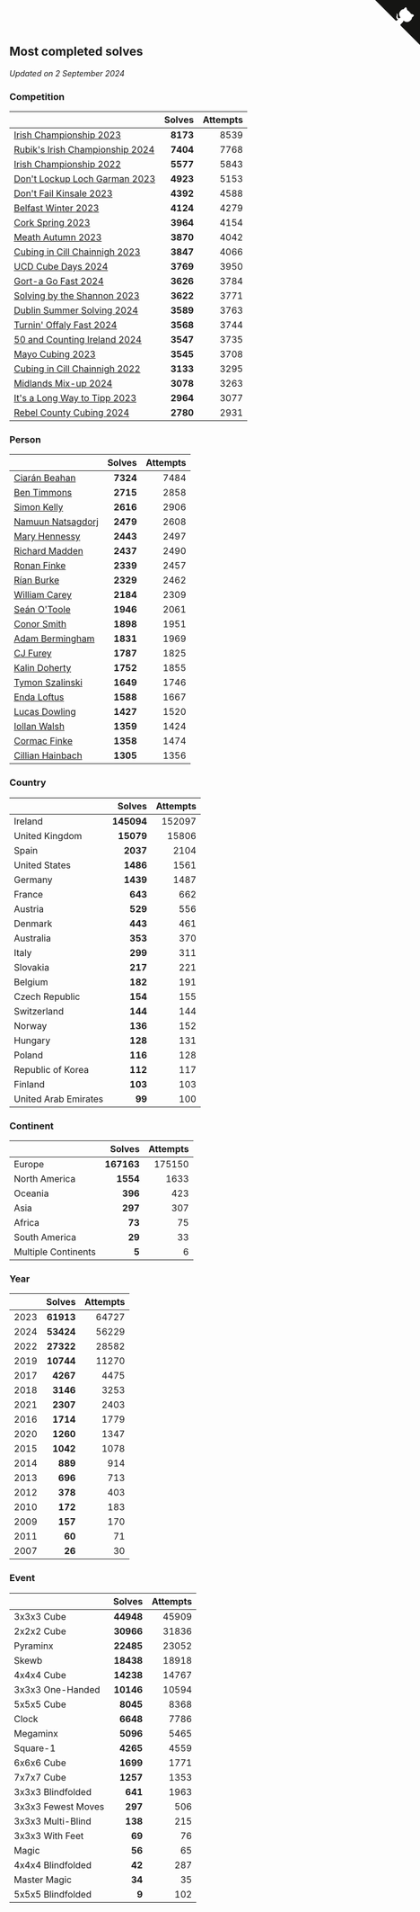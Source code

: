 ## Most completed solves

*Updated on  2 September 2024*


### Competition

|  | Solves | Attempts |
| :--- | ---: | ---: |
| [Irish Championship 2023](https://www.worldcubeassociation.org/competitions/IrishChampionship2023) | **8173** | 8539 |
| [Rubik's Irish Championship 2024](https://www.worldcubeassociation.org/competitions/RubiksIrishChampionship2024) | **7404** | 7768 |
| [Irish Championship 2022](https://www.worldcubeassociation.org/competitions/IrishChampionship2022) | **5577** | 5843 |
| [Don't Lockup Loch Garman 2023](https://www.worldcubeassociation.org/competitions/DontLockupLochGarman2023) | **4923** | 5153 |
| [Don't Fail Kinsale 2023](https://www.worldcubeassociation.org/competitions/DontFailKinsale2023) | **4392** | 4588 |
| [Belfast Winter 2023](https://www.worldcubeassociation.org/competitions/BelfastWinter2023) | **4124** | 4279 |
| [Cork Spring 2023](https://www.worldcubeassociation.org/competitions/CorkSpring2023) | **3964** | 4154 |
| [Meath Autumn 2023](https://www.worldcubeassociation.org/competitions/MeathAutumn2023) | **3870** | 4042 |
| [Cubing in Cill Chainnigh 2023](https://www.worldcubeassociation.org/competitions/CubinginCillChainnigh2023) | **3847** | 4066 |
| [UCD Cube Days 2024](https://www.worldcubeassociation.org/competitions/UCDCubeDays2024) | **3769** | 3950 |
| [Gort-a Go Fast 2024](https://www.worldcubeassociation.org/competitions/GortaGoFast2024) | **3626** | 3784 |
| [Solving by the Shannon 2023](https://www.worldcubeassociation.org/competitions/SolvingbytheShannon2023) | **3622** | 3771 |
| [Dublin Summer Solving 2024](https://www.worldcubeassociation.org/competitions/DublinSummerSolving2024) | **3589** | 3763 |
| [Turnin' Offaly Fast 2024](https://www.worldcubeassociation.org/competitions/TurninOffalyFast2024) | **3568** | 3744 |
| [50 and Counting Ireland 2024](https://www.worldcubeassociation.org/competitions/50andCountingIreland2024) | **3547** | 3735 |
| [Mayo Cubing 2023](https://www.worldcubeassociation.org/competitions/MayoCubing2023) | **3545** | 3708 |
| [Cubing in Cill Chainnigh 2022](https://www.worldcubeassociation.org/competitions/CubinginCillChainnigh2022) | **3133** | 3295 |
| [Midlands Mix-up 2024](https://www.worldcubeassociation.org/competitions/MidlandsMixup2024) | **3078** | 3263 |
| [It's a Long Way to Tipp 2023](https://www.worldcubeassociation.org/competitions/ItsaLongWaytoTipperary2023) | **2964** | 3077 |
| [Rebel County Cubing 2024](https://www.worldcubeassociation.org/competitions/RebelCountyCubing2024) | **2780** | 2931 |

### Person

|  | Solves | Attempts |
| :--- | ---: | ---: |
| [Ciarán Beahan](https://www.worldcubeassociation.org/persons/2012BEAH01) | **7324** | 7484 |
| [Ben Timmons](https://www.worldcubeassociation.org/persons/2017TIMM01) | **2715** | 2858 |
| [Simon Kelly](https://www.worldcubeassociation.org/persons/2017KELL08) | **2616** | 2906 |
| [Namuun Natsagdorj](https://www.worldcubeassociation.org/persons/2019NATS02) | **2479** | 2608 |
| [Mary Hennessy](https://www.worldcubeassociation.org/persons/2015HENN02) | **2443** | 2497 |
| [Richard Madden](https://www.worldcubeassociation.org/persons/2017MADD04) | **2437** | 2490 |
| [Ronan Finke](https://www.worldcubeassociation.org/persons/2021FINK02) | **2339** | 2457 |
| [Rían Burke](https://www.worldcubeassociation.org/persons/2019BURK05) | **2329** | 2462 |
| [William Carey](https://www.worldcubeassociation.org/persons/2019CARE02) | **2184** | 2309 |
| [Seán O'Toole](https://www.worldcubeassociation.org/persons/2017OTOO03) | **1946** | 2061 |
| [Conor Smith](https://www.worldcubeassociation.org/persons/2018SMIT37) | **1898** | 1951 |
| [Adam Bermingham](https://www.worldcubeassociation.org/persons/2020BERM02) | **1831** | 1969 |
| [CJ Furey](https://www.worldcubeassociation.org/persons/2022FURE01) | **1787** | 1825 |
| [Kalin Doherty](https://www.worldcubeassociation.org/persons/2021DOHE02) | **1752** | 1855 |
| [Tymon Szalinski](https://www.worldcubeassociation.org/persons/2021SZAL01) | **1649** | 1746 |
| [Enda Loftus](https://www.worldcubeassociation.org/persons/2021LOFT01) | **1588** | 1667 |
| [Lucas Dowling](https://www.worldcubeassociation.org/persons/2023DOWL01) | **1427** | 1520 |
| [Iollan Walsh](https://www.worldcubeassociation.org/persons/2021WALS03) | **1359** | 1424 |
| [Cormac Finke](https://www.worldcubeassociation.org/persons/2021FINK01) | **1358** | 1474 |
| [Cillian Hainbach](https://www.worldcubeassociation.org/persons/2022HAIN04) | **1305** | 1356 |

### Country

|  | Solves | Attempts |
| :--- | ---: | ---: |
| Ireland | **145094** | 152097 |
| United Kingdom | **15079** | 15806 |
| Spain | **2037** | 2104 |
| United States | **1486** | 1561 |
| Germany | **1439** | 1487 |
| France | **643** | 662 |
| Austria | **529** | 556 |
| Denmark | **443** | 461 |
| Australia | **353** | 370 |
| Italy | **299** | 311 |
| Slovakia | **217** | 221 |
| Belgium | **182** | 191 |
| Czech Republic | **154** | 155 |
| Switzerland | **144** | 144 |
| Norway | **136** | 152 |
| Hungary | **128** | 131 |
| Poland | **116** | 128 |
| Republic of Korea | **112** | 117 |
| Finland | **103** | 103 |
| United Arab Emirates | **99** | 100 |

### Continent

|  | Solves | Attempts |
| :--- | ---: | ---: |
| Europe | **167163** | 175150 |
| North America | **1554** | 1633 |
| Oceania | **396** | 423 |
| Asia | **297** | 307 |
| Africa | **73** | 75 |
| South America | **29** | 33 |
| Multiple Continents | **5** | 6 |

### Year

|  | Solves | Attempts |
| :--- | ---: | ---: |
| 2023 | **61913** | 64727 |
| 2024 | **53424** | 56229 |
| 2022 | **27322** | 28582 |
| 2019 | **10744** | 11270 |
| 2017 | **4267** | 4475 |
| 2018 | **3146** | 3253 |
| 2021 | **2307** | 2403 |
| 2016 | **1714** | 1779 |
| 2020 | **1260** | 1347 |
| 2015 | **1042** | 1078 |
| 2014 | **889** | 914 |
| 2013 | **696** | 713 |
| 2012 | **378** | 403 |
| 2010 | **172** | 183 |
| 2009 | **157** | 170 |
| 2011 | **60** | 71 |
| 2007 | **26** | 30 |

### Event

|  | Solves | Attempts |
| :--- | ---: | ---: |
| 3x3x3 Cube | **44948** | 45909 |
| 2x2x2 Cube | **30966** | 31836 |
| Pyraminx | **22485** | 23052 |
| Skewb | **18438** | 18918 |
| 4x4x4 Cube | **14238** | 14767 |
| 3x3x3 One-Handed | **10146** | 10594 |
| 5x5x5 Cube | **8045** | 8368 |
| Clock | **6648** | 7786 |
| Megaminx | **5096** | 5465 |
| Square-1 | **4265** | 4559 |
| 6x6x6 Cube | **1699** | 1771 |
| 7x7x7 Cube | **1257** | 1353 |
| 3x3x3 Blindfolded | **641** | 1963 |
| 3x3x3 Fewest Moves | **297** | 506 |
| 3x3x3 Multi-Blind | **138** | 215 |
| 3x3x3 With Feet | **69** | 76 |
| Magic | **56** | 65 |
| 4x4x4 Blindfolded | **42** | 287 |
| Master Magic | **34** | 35 |
| 5x5x5 Blindfolded | **9** | 102 |


<a href="https://github.com/simonkellly/wca_statistics_ireland" class="github-corner" aria-label="View source on Github"><svg width="80" height="80" viewBox="0 0 250 250" style="fill:#151513; color:#fff; position: absolute; top: 0; border: 0; right: 0;" aria-hidden="true"><path d="M0,0 L115,115 L130,115 L142,142 L250,250 L250,0 Z"></path><path d="M128.3,109.0 C113.8,99.7 119.0,89.6 119.0,89.6 C122.0,82.7 120.5,78.6 120.5,78.6 C119.2,72.0 123.4,76.3 123.4,76.3 C127.3,80.9 125.5,87.3 125.5,87.3 C122.9,97.6 130.6,101.9 134.4,103.2" fill="currentColor" style="transform-origin: 130px 106px;" class="octo-arm"></path><path d="M115.0,115.0 C114.9,115.1 118.7,116.5 119.8,115.4 L133.7,101.6 C136.9,99.2 139.9,98.4 142.2,98.6 C133.8,88.0 127.5,74.4 143.8,58.0 C148.5,53.4 154.0,51.2 159.7,51.0 C160.3,49.4 163.2,43.6 171.4,40.1 C171.4,40.1 176.1,42.5 178.8,56.2 C183.1,58.6 187.2,61.8 190.9,65.4 C194.5,69.0 197.7,73.2 200.1,77.6 C213.8,80.2 216.3,84.9 216.3,84.9 C212.7,93.1 206.9,96.0 205.4,96.6 C205.1,102.4 203.0,107.8 198.3,112.5 C181.9,128.9 168.3,122.5 157.7,114.1 C157.9,116.9 156.7,120.9 152.7,124.9 L141.0,136.5 C139.8,137.7 141.6,141.9 141.8,141.8 Z" fill="currentColor" class="octo-body"></path></svg></a><style>.github-corner:hover .octo-arm{animation:octocat-wave 560ms ease-in-out}@keyframes octocat-wave{0%,100%{transform:rotate(0)}20%,60%{transform:rotate(-25deg)}40%,80%{transform:rotate(10deg)}}@media (max-width:500px){.github-corner:hover .octo-arm{animation:none}.github-corner .octo-arm{animation:octocat-wave 560ms ease-in-out}}</style>
